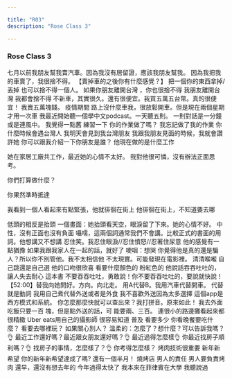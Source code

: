 ```yaml
---

title: "R03"
description: "Rose Class 3"

---
```


### Rose Class 3

七月以前我朋友幫我賣汽車。因為我沒有居留證，應該我朋友幫我。
因為我把我的車賣了，我很捨不得。
【賣掉車的之後你有什麼感覺？】
把一個你的東西拿掉/丟掉
也可以捨不得一個人。
如果你朋友離開台灣 ，你也很捨不得
我朋友離開台灣 我都會捨不得
不新車，其實很久。還有很便宜。我買五萬五台幣。真的很便宜！
我賣五萬塊錢。
疫情期間 路上沒什麼車我，很放鬆開車。但是現在兩個星期才用一次車
我最近開始聽一個學中文podcast。一天聽五則。
一則對話是一分鐘或是連風中。
我覺得一點舊
練習一下
你的作業做了嗎？
我忘記做了我的作業
你什麼時候會遇台灣人
我明天會見到我台灣朋友
我跟我朋友見面的時候，我就會讚許她
你可以跟我介紹一下你朋友是誰？
他現在做的是什麼工作

她在家居工廠共工作，最近她的心情不太好。
我對他很可憐，沒有辦法正面思考。	

你們打算做什麼？
 
你果然準時抵達

我看到一個人看起來有點緊張，他就徘徊在街上
他徘徊在街上，不知道要去哪

低頭的相反是抬頭
一個畫面：她抬頭看天空，眼淚留了下來。她的心情不好。
中性，沒有正面也沒有負面
囁嚅，這兩個詞通常我們不會講。比較正式的書面的用詞。他想講又不想講
忍住笑。我忍住眼淚//忍住憤怒//忍著住尿意
他的感覺有一點猶豫
如果我跟我家人在一起的話，就好了
哽咽：想哭
你覺得他是真的還是騙人？所以你不別管他。我不太相信他
不太現實。可能發現在電影裡。
清清喉嚨
自己跳還是自己選
他的口吻很欣喜
看要什麼顏色的
粉紅色的
他說話吞吞吐吐的，讓人失去耐心
這本書
不要吞吞吐吐，勇敢說！你不要吞吞吐吐的，要說就快說！
【52:00】替我向她問好。方向。向北走。
用A代替B。我用汽車代替開車。
代替就是動詞
我用自己煮代替外送或者是外食
我不喜歡外送因為太多選擇
這個app是西方模式和系統。
你怎麼那麼快就可以查出來？我打拼音。原來如此！
我去外面吃飯只要一百
塊，但是點外送的話，可
能要兩、三百。
連很小的路邊攤看起來都很精緻
Uber eats用自己的攝影師
很容易知道
普及
看要多少
你看晚餐要吃什麼？
看要去哪裡玩？
如果關心別人？
溫柔的：怎麼了？想什麼？可以告訴我嗎？👌
最近工作還好嗎？最近跟女朋友還好嗎？👌
最近過得怎麼樣👌
你最近找房子順利嗎？👌
找房子的事情，怎麼樣了？👌
你考得怎麼樣？
烤肉技術很重要
新年新希望
你的新年新希望達成了嗎? 
還有一個半月！
燒烤店
男人的責任
男人要負責烤肉
還早，還沒有想去年的
今年過得太快了
我本來在菲律賓在大學
我聽說過



